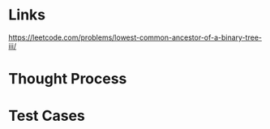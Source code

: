 # Links
https://leetcode.com/problems/lowest-common-ancestor-of-a-binary-tree-iii/

# Thought Process

# Test Cases


